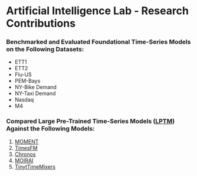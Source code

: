 # Artificial Intelligence Lab - Research Contributions

### Benchmarked and Evaluated Foundational Time-Series Models on the Following Datasets:
- ETT1
- ETT2
- Flu-US
- PEM-Bays
- NY-Bike Demand
- NY-Taxi Demand
- Nasdaq
- M4

### Compared Large Pre-Trained Time-Series Models ([LPTM](https://arxiv.org/abs/2311.11413)) Against the Following Models:
1. [MOMENT](https://arxiv.org/abs/2402.03885)
2. [TimesFM](https://arxiv.org/html/2310.10688v2)
3. [Chronos](https://arxiv.org/abs/2403.07815)
4. [MOIRAI](https://arxiv.org/abs/2402.02592)
5. [TinytTimeMixers](https://arxiv.org/abs/2401.03955)

